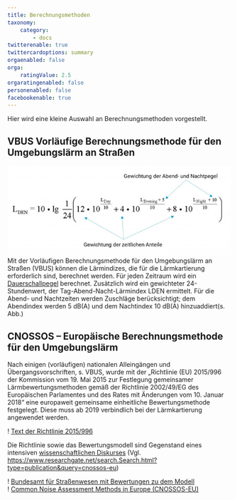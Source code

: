 ```yaml
---
title: Berechnungsmethoden
taxonomy:
    category:
        - docs
twitterenable: true
twittercardoptions: summary
orgaenabled: false
orga:
    ratingValue: 2.5
orgaratingenabled: false
personenabled: false
facebookenable: true
---
```


Hier wird eine kleine Auswahl an Berechnungsmethoden vorgestellt.

## VBUS Vorläufige Berechnungsmethode für den Umgebungslärm an Straßen
![](Lden_vbus.jpg?lightbox=800,400&resize=600,300&classes=caption "Vorläufigen Berechnungsmethode für den Umgebungslärm an Straßen")
Mit der Vorläufigen Berechnungsmethode für den Umgebungslärm an Straßen (VBUS) können die Lärmindizes, die für die Lärmkartierung erforderlich sind, berechnet werden.
Für jeden Zeitraum wird ein [Dauerschallpegel](http://www.umweltbundesamt.at/umweltschutz/laerm/schalldruckpegel) berechnet. 
Zusätzlich wird ein gewichteter 24-Stundenwert, der Tag-Abend-Nacht-Lärmindex LDEN ermittelt.
Für die Abend- und Nachtzeiten werden Zuschläge berücksichtigt; dem Abendindex werden 5 dB(A) und dem Nachtindex 10 dB(A) hinzuaddiert(s. Abb.)

## CNOSSOS – Europäische Berechnungsmethode für den Umgebungslärm
Nach einigen (vorläufigen) nationalen Alleingängen und Übergangsvorschriften, s. VBUS, wurde mit der „Richtlinie (EU) 2015/996 der Kommission vom 19. Mai 2015 zur Festlegung gemeinsamer Lärmbewertungsmethoden gemäß der Richtlinie 2002/49/EG des Europäischen Parlamentes und des Rates mit Änderungen vom 10. Januar 2018“ eine europaweit gemeinsame einheitliche Bewertungsmethode festgelegt. Diese muss ab 2019 verbindlich bei der Lärmkartierung angewendet werden.

! [Text der Richtlinie 2015/996](http://eur-lex.europa.eu/legal-content/DE/TXT/?uri=CELEX:32015L0996)

Die Richtlinie sowie das Bewertungsmodell sind Gegenstand eines intensiven [wissenschaftlichen Diskurses](https://www.researchgate.net/search.Search.html?type=publication&query=cnossos-eu) (Vgl. https://www.researchgate.net/search.Search.html?type=publication&query=cnossos-eu)

! [Bundesamt für Straßenwesen mit Bewertungen zu dem Modell](https://www.bast.de/BASt_2017/DE/Verkehrstechnik/Fachthemen/cnossos.html) <br>
! [Common Noise Assessment Methods in Europe (CNOSSOS-EU)](https://ec.europa.eu/jrc/en/publication/reference-reports/common-noise-assessment-methods-europe-cnossos-eu)

